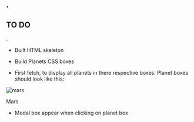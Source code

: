 .
------
TO DO
------
.

- Built HTML skeleton

- Build Planets CSS boxes

- First fetch, to display all planets in there respective boxes. Planet boxes should look like this: 
<div class="planet-box">
    <img class="planet-image" src="https://www.classicalwcrb.org/sites/wcrb/files/styles/medium/public/201609/mars-614x412.jpg" alt="mars">
    <p>Mars</p>
</div>

- Modal box appear when clicking on planet box